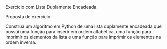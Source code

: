 Exercício com Lista Duplamente Encadeada.

Proposta de exercício:

Construa um algoritmo em Python de uma lista duplamente encadeada que possui uma função para inserir em ordem alfabética, uma função para imprimir os elementos da lista
e uma função para imprimir os elementos na ordem inversa.
